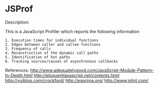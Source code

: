 JSProf
======

Description:

This is a JavaScript Profiler which reports the following information

	1. Execution times for individual functions
	2. Edges between caller and callee functions
	3. Frequency of calls
	4. Reconstruction of the dynamic call paths
	5. Identification of hot paths
	6. Tracking sources/causes of asynchronous callbacks

References:
http://www.adequatelygood.com/JavaScript-Module-Pattern-In-Depth.html
http://eloquentjavascript.net/contents.html
http://yuiblog.com/crockford/
http://esprima.org/
http://www.jslint.com/